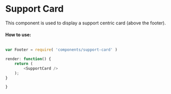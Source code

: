 Support Card
==============

This component is used to display a support centric card (above the footer).

#### How to use:

```js

var Footer = require( 'components/support-card' )

render: function() {
    return (
        <SupportCard />
    );
}

}
```